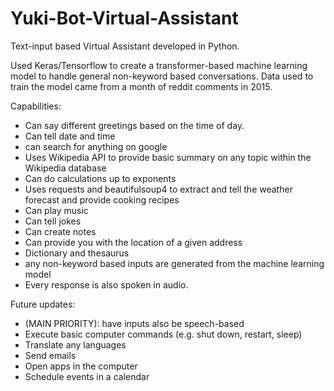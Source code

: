 # Yuki-Bot-Virtual-Assistant

Text-input based Virtual Assistant developed in Python.

Used Keras/Tensorflow to create a transformer-based machine learning model to handle general non-keyword based conversations. Data used to train the model came from a month of reddit comments in 2015.

Capabilities:
- Can say different greetings based on the time of day.
- Can tell date and time
- can search for anything on google
- Uses Wikipedia API to provide basic summary on any topic within the Wikipedia database
- Can do calculations up to exponents
- Uses requests and beautifulsoup4 to extract and tell the weather forecast and provide cooking recipes
- Can play music
- Can tell jokes
- Can create notes
- Can provide you with the location of a given address
- Dictionary and thesaurus
- any non-keyword based inputs are generated from the machine learning model
- Every response is also spoken in audio.

Future updates:
- (MAIN PRIORITY): have inputs also be speech-based
- Execute basic computer commands (e.g. shut down, restart, sleep)
- Translate any languages
- Send emails
- Open apps in the computer
- Schedule events in a calendar
